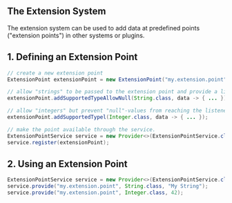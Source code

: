 ## The Extension System

The extension system can be used to add data at predefined points ("extension points") in other systems or plugins.

## 1. Defining an Extension Point

```java
// create a new extension point
ExtensionPoint extensionPoint = new ExtensionPoint("my.extension.point");

// allow "strings" to be passed to the extension point and provide a listener that gets called when data of that type or null gets passed to the point.
extensionPoint.addSupportedTypeAllowNull(String.class, data -> { ... });

// allow "integers" but prevent "null"-values from reaching the listener.
extensionPoint.addSupportedTypel(Integer.class, data -> { ... });

// make the point available through the service.
ExtensionPointService service = new Provider<>(ExtensionPointService.class).get();
service.register(extensionPoint);
```



## 2. Using an Extension Point

```java
ExtensionPointService service = new Provider<>(ExtensionPointService.class).get();
service.provide("my.extension.point", String.class, "My String");
service.provide("my.extension.point", Integer.class, 42);
```

